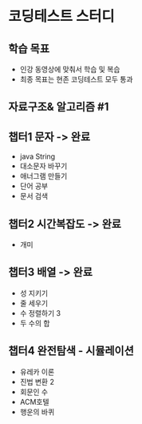 # 코딩테스트 스터디

## 학습 목표 
* 인강 동영상에 맞춰서 학습 및 복습 
* 최종 목표는 현존 코딩테스트 모두 통과



## 자료구조& 알고리즘 #1 

## 챕터1 문자  -> 완료
*  java String
* 대소문자 바꾸기
* 애너그램 만들기
* 단어 공부
* 문서 검색


## 챕터2 시간복잡도 -> 완료
* 개미

## 챕터3 배열 -> 완료
* 성 지키기
* 줄 세우기
* 수 정렬하기 3
* 두 수의 합

## 챕터4 완전탐색 - 시뮬레이션
* 유레카 이론
* 진법 변환 2
* 회문인 수
* ACM호텔
* 행운의 바퀴


